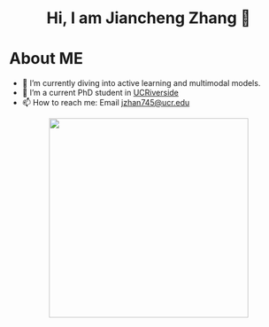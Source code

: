 <h1 align='center'> Hi, I am Jiancheng Zhang 👋 </h1>

# About ME

- 🔭 I’m currently diving into active learning and multimodal models.
- 🌱 I’m a current PhD student in [UCRiverside](https://www.ucr.edu/)
- 📫 How to reach me: Email jzhan745@ucr.edu
  
<div align="center">
<!--   <img src="https://github-readme-stats.vercel.app/api/top-langs/?username=JianchengZ&layout=compact" width="360"> -->
  <img src="https://github-readme-stats.vercel.app/api/top-langs/?username=JianchengZ&layout=compact&cache_seconds=1800" width="360">


</div>






